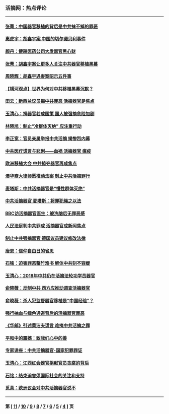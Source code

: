 ### 活摘网：热点评论
---
#### [张菁：中国器官移植的背后是中共抹不掉的罪恶](../../pages/nf5879/n13974977.md?07100430) 
#### [惠虎宇：胡鑫宇案 中国的切尔诺贝利事件](../../pages/nf5879/n13942916.md?07100430) 
#### [颜丹：健耕医药公司大发器官黑心财](../../pages/nf5879/n13940134.md?07100430) 
#### [张菁：胡鑫宇案让更多人关注中共器官移植黑幕](../../pages/nf5879/n13929073.md?07100430) 
#### [周晓辉：胡鑫宇遇害案昭示五件事](../../pages/nf5879/n13921870.md?07100430) 
#### [【横河观点】世界为何对中共移植黑幕沉默？](../../pages/nf5879/n13244249.md?07100430) 
#### [田云：新西兰议员揭中共罪恶 活摘器官是焦点](../../pages/nf5879/n13070629.md?07100430) 
#### [玉清心：捐器官若成国策 国人被强摘危险加剧](../../pages/nf5879/n12802713.md?07100430) 
#### [林晓旭：制止“冷群体灭绝” 应注重行动](../../pages/nf5879/n12779736.md?07100430) 
#### [李正宽：官员亲属举报中共活摘 揭惨烈内幕](../../pages/nf5879/n12684490.md?07100430) 
#### [中共医疗谎言与悲剧——血祸 活摘器官 瘟疫](../../pages/nf5879/n12372103.md?07100430) 
#### [欧洲移植大会 中共掠夺器官再成焦点](../../pages/nf5879/n11538883.md?07100430) 
#### [澳华裔大律师愿推动法案 制止中共活摘罪行](../../pages/nf5879/n11377039.md?07100430) 
#### [麦塔斯：中共活摘器官是“慢性群体灭绝”](../../pages/nf5879/n11350529.md?07100430) 
#### [中共活摘器官 麦塔斯：将罪犯绳之以法](../../pages/nf5879/n11347973.md?07100430) 
#### [BBC访活摘器官医生：被洗脑后无罪恶感](../../pages/nf5879/n11335935.md?07100430) 
#### [人民法庭判中共罪成 活摘器官成新闻焦点](../../pages/nf5879/n11331578.md?07100430) 
#### [制止中共强摘器官 德国议员建议修改法律](../../pages/nf5879/n11249451.md?07100430) 
#### [唐恩：信仰自由日的省思](../../pages/nf5879/n11003525.md?07100430) 
#### [石铭：迫害罪恶罄竹难书  解体中共刻不容缓](../../pages/nf5879/n10942855.md?07100430) 
#### [玉清心：2018年中共仍在活摘法轮功学员器官](../../pages/nf5879/n10914646.md?07100430) 
#### [俞晓薇：反制中共 西方应推动调查活摘器官](../../pages/nf5879/n10794671.md?07100430) 
#### [俞晓薇：杀人犯监督器官移植是“中国经验”？](../../pages/nf5879/n10466427.md?07100430) 
#### [强行抽血与绿色通道背后的活摘器官罪恶](../../pages/nf5879/n10004708.md?07100430) 
#### [《华邮》引述黄洁夫谎言 难掩中共活摘之罪](../../pages/nf5879/n9642309.md?07100430) 
#### [平和中的震撼：致我们心中的善](../../pages/nf5879/n9021123.md?07100430) 
#### [专家讲座：中共活摘器官-国家犯罪罪证](../../pages/nf5879/n8828153.md?07100430) 
#### [玉清心：江西红会器官捐献官员贪腐的背后](../../pages/nf5879/n8522122.md?07100430) 
#### [石铭：结束迫害须国际社会的关注和支持](../../pages/nf5879/n8443497.md?07100430) 
#### [觅真：欧洲议会对中共活摘器官说不](../../pages/nf5879/n8337486.md?07100430) 

---
#### 第 [ [11](./11.md?07100430) / [10](./10.md?07100430) / [9](./9.md?07100430) / [8](./8.md?07100430) / [7](./7.md?07100430) / [6](./6.md?07100430) / [5](./5.md?07100430) / [4](./4.md?07100430) ] 页

